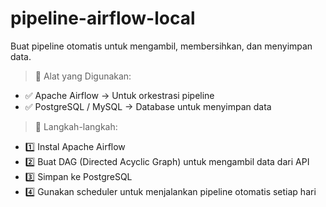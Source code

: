 # pipeline-airflow-local
Buat pipeline otomatis untuk mengambil, membersihkan, dan menyimpan data.


> 🔹 Alat yang Digunakan:
- ✅ Apache Airflow → Untuk orkestrasi pipeline
- ✅ PostgreSQL / MySQL → Database untuk menyimpan data

> 🔹 Langkah-langkah:
- 1️⃣ Instal Apache Airflow
- 2️⃣ Buat DAG (Directed Acyclic Graph) untuk mengambil data dari API
- 3️⃣ Simpan ke PostgreSQL
- 4️⃣ Gunakan scheduler untuk menjalankan pipeline otomatis setiap hari
